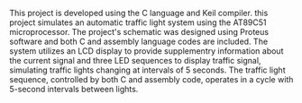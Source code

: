 This project is developed using the C language and Keil compiler. this project simulates an automatic traffic light system using the AT89C51 microprocessor.
The project's schematic was designed using Proteus software and both C and assembly language codes are included.
The system utilizes an LCD display to provide supplementry information about the current signal and three LED sequences to display traffic signal,
simulating traffic lights changing at intervals of 5 seconds. The traffic light sequence, controlled by both C and assembly code, operates in a cycle with 5-second
intervals between lights.

